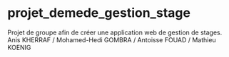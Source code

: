 # projet_demede_gestion_stage
Projet de groupe afin de créer une application web de gestion de stages. Anis KHERRAF / Mohamed-Hedi GOMBRA / Antoisse FOUAD / Mathieu KOENIG
